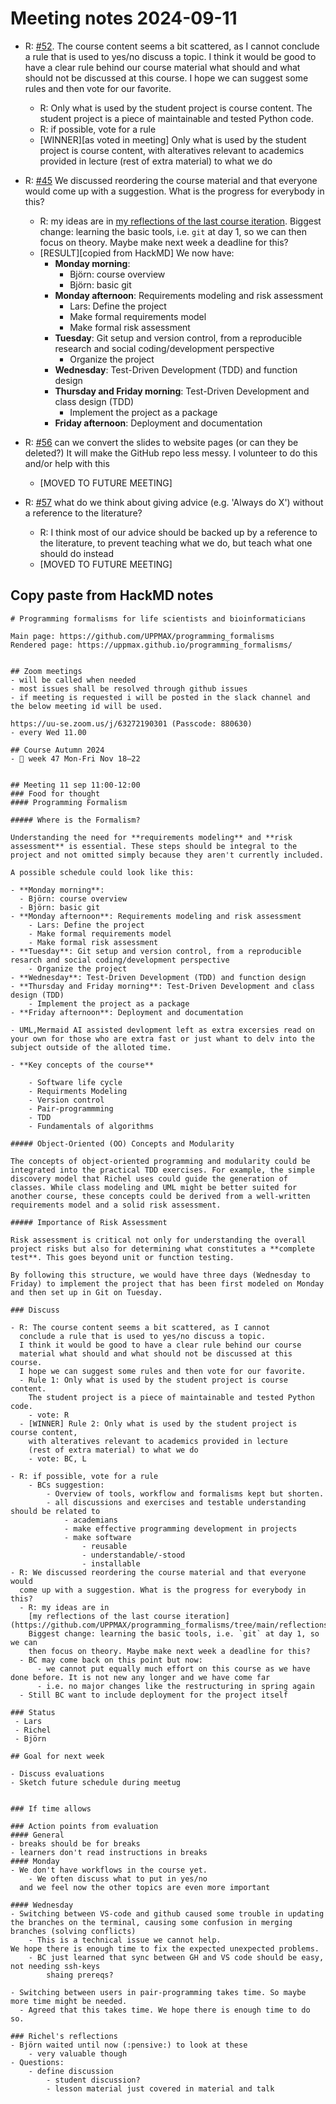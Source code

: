 # Meeting notes 2024-09-11

- R: [#52](https://github.com/UPPMAX/programming_formalisms/issues/52).
  The course content seems a bit scattered, as I cannot
  conclude a rule that is used to yes/no discuss a topic.
  I think it would be good to have a clear rule behind our course
  material what should and what should not be discussed at this course.
  I hope we can suggest some rules and then vote for our favorite.
    - R: Only what is used by the student project is course content.
    The student project is a piece of maintainable and tested Python code.
    - R: if possible, vote for a rule
    - [WINNER][as voted in meeting] Only what is used by the student project is course content,
    with alteratives relevant to academics provided in lecture
    (rest of extra material) to what we do

- R: [#45](https://github.com/UPPMAX/programming_formalisms/issues/45)
  We discussed reordering the course material and that everyone would
  come up with a suggestion. What is the progress for everybody in this?
    - R: my ideas are in
    [my reflections of the last course iteration](https://github.com/UPPMAX/programming_formalisms/tree/main/reflections/2024_summer).
    Biggest change: learning the basic tools, i.e. `git` at day 1, so we can
    then focus on theory. Maybe make next week a deadline for this?
    - [RESULT][copied from HackMD] We now have:
        - **Monday morning**:
            - Björn: course overview
            - Björn: basic git
        - **Monday afternoon**: Requirements modeling and risk assessment
            - Lars: Define the project
            - Make formal requirements model
            - Make formal risk assessment
        - **Tuesday**: Git setup and version control, from a reproducible research and social coding/development perspective
            - Organize the project
        - **Wednesday**: Test-Driven Development (TDD) and function design
        - **Thursday and Friday morning**: Test-Driven Development and class design (TDD)
            - Implement the project as a package
        - **Friday afternoon**: Deployment and documentation
- R: [#56](https://github.com/UPPMAX/programming_formalisms/issues/56)
  can we convert the slides to website pages (or can they be deleted?)
  It will make the GitHub repo less messy.
  I volunteer to do this and/or help with this
    - [MOVED TO FUTURE MEETING]
- R: [#57](https://github.com/UPPMAX/programming_formalisms/issues/57)
  what do we think about giving advice (e.g. 'Always do X') without
  a reference to the literature?
    - R: I think most of our advice should be backed up by a reference to
    the literature, to prevent teaching what we do, but teach what one
    should do instead
    - [MOVED TO FUTURE MEETING]


## Copy paste from HackMD notes

```
# Programming formalisms for life scientists and bioinformaticians 

Main page: https://github.com/UPPMAX/programming_formalisms
Rendered page: https://uppmax.github.io/programming_formalisms/


## Zoom meetings 
- will be called when needed 
- most issues shall be resolved through github issues 
- if meeting is requested i will be posted in the slack channel and the below meeting id will be used.

https://uu-se.zoom.us/j/63272190301 (Passcode: 880630)
- every Wed 11.00

## Course Autumn 2024
- 📅 week 47 Mon-Fri Nov 18–22


## Meeting 11 sep 11:00-12:00
### Food for thought
#### Programming Formalism

##### Where is the Formalism?

Understanding the need for **requirements modeling** and **risk assessment** is essential. These steps should be integral to the project and not omitted simply because they aren't currently included. 

A possible schedule could look like this:

- **Monday morning**: 
  - Björn: course overview
  - Björn: basic git
- **Monday afternoon**: Requirements modeling and risk assessment
    - Lars: Define the project
    - Make formal requirements model
    - Make formal risk assessment
- **Tuesday**: Git setup and version control, from a reproducible resarch and social coding/development perspective
    - Organize the project 
- **Wednesday**: Test-Driven Development (TDD) and function design
- **Thursday and Friday morning**: Test-Driven Development and class design (TDD) 
    - Implement the project as a package
- **Friday afternoon**: Deployment and documentation

- UML,Mermaid AI assisted devlopment left as extra excersies read on your own for those who are extra fast or just whant to delv into the subject outside of the alloted time.

- **Key concepts of the course**

    - Software life cycle
    - Requirments Modeling
    - Version control
    - Pair-programmming
    - TDD
    - Fundamentals of algorithms

##### Object-Oriented (OO) Concepts and Modularity

The concepts of object-oriented programming and modularity could be integrated into the practical TDD exercises. For example, the simple discovery model that Richel uses could guide the generation of classes. While class modeling and UML might be better suited for another course, these concepts could be derived from a well-written requirements model and a solid risk assessment.

##### Importance of Risk Assessment

Risk assessment is critical not only for understanding the overall project risks but also for determining what constitutes a **complete test**. This goes beyond unit or function testing. 

By following this structure, we would have three days (Wednesday to Friday) to implement the project that has been first modeled on Monday and then set up in Git on Tuesday.

### Discuss

- R: The course content seems a bit scattered, as I cannot
  conclude a rule that is used to yes/no discuss a topic.
  I think it would be good to have a clear rule behind our course
  material what should and what should not be discussed at this course.
  I hope we can suggest some rules and then vote for our favorite.
  - Rule 1: Only what is used by the student project is course content.
    The student project is a piece of maintainable and tested Python code.
    - vote: R
  - [WINNER] Rule 2: Only what is used by the student project is course content,
    with alteratives relevant to academics provided in lecture
    (rest of extra material) to what we do
    - vote: BC, L
  
- R: if possible, vote for a rule
    - BCs suggestion: 
        - Overview of tools, workflow and formalisms kept but shorten.
        - all discussions and exercises and testable understanding should be related to
            - academians 
            - make effective programming development in projects
            - make software 
                - reusable
                - understandable/-stood
                - installable  
- R: We discussed reordering the course material and that everyone would
  come up with a suggestion. What is the progress for everybody in this?
  - R: my ideas are in 
    [my reflections of the last course iteration](https://github.com/UPPMAX/programming_formalisms/tree/main/reflections/2024_summer).
    Biggest change: learning the basic tools, i.e. `git` at day 1, so we can 
    then focus on theory. Maybe make next week a deadline for this?
  - BC may come back on this point but now:
      - we cannot put equally much effort on this course as we have done before. It is not new any longer and we have come far
      - i.e. no major changes like the restructuring in spring again
  - Still BC want to include deployment for the project itself

### Status
 - Lars
 - Richel
 - Björn

## Goal for next week

- Discuss evaluations
- Sketch future schedule during meetug


### If time allows

### Action points from evaluation
#### General
- breaks should be for breaks
- learners don't read instructions in breaks
#### Monday 
- We don't have workflows in the course yet. 
    - We often discuss what to put in yes/no
  and we feel now the other topics are even more important

#### Wednesday
- Switching between VS-code and github caused some trouble in updating the branches on the terminal, causing some confusion in merging branches (solving conflicts)
    - This is a technical issue we cannot help. 
We hope there is enough time to fix the expected unexpected problems.
    - BC just learned that sync between GH and VS code should be easy, not needing ssh-keys
        shaing prereqs?

- Switching between users in pair-programming takes time. So maybe more time might be needed.
  - Agreed that this takes time. We hope there is enough time to do so.

### Richel's reflections
- Björn waited until now (:pensive:) to look at these
    - very valuable though
- Questions:
    - define discussion
        - student discussion?
        - lesson material just covered in material and talk

```
